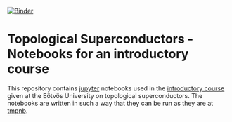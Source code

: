 [![Binder](http://mybinder.org/badge.svg)](http://mybinder.org/repo/topologicalbudapest/topins2)

# Topological Superconductors - Notebooks for an introductory course

This repository contains [jupyter](http://jupyter.org) notebooks used in the [introductory course](http://eik.bme.hu/~palyi/topins2-2016spring/) given at the Eötvös University on topological superconductors.
The notebooks are written in such a way that they can be run as they are at [tmpnb](http://tmpnb.org). 
